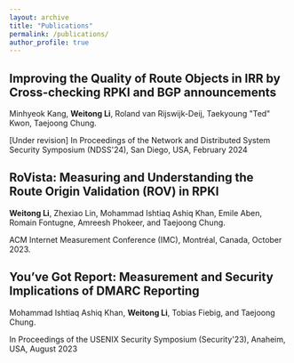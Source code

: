```yaml
---
layout: archive
title: "Publications"
permalink: /publications/
author_profile: true
---
```


## Improving the Quality of Route Objects in IRR by Cross-checking RPKI and BGP announcements
Minhyeok Kang, **Weitong Li**, Roland van Rijswijk-Deij, Taekyoung "Ted" Kwon, Taejoong Chung.

[Under revision] In Proceedings of the Network and Distributed System Security Symposium (NDSS'24), San Diego, USA, February 2024

## RoVista: Measuring and Understanding the Route Origin Validation (ROV) in RPKI
**Weitong Li**, Zhexiao Lin, Mohammad Ishtiaq Ashiq Khan, Emile Aben, Romain Fontugne, Amreesh Phokeer, and Taejoong Chung.

ACM Internet Measurement Conference (IMC), Montréal, Canada, October 2023.

## You’ve Got Report: Measurement and Security Implications of DMARC Reporting
Mohammad Ishtiaq Ashiq Khan, **Weitong Li**, Tobias Fiebig, and Taejoong Chung.

In Proceedings of the USENIX Security Symposium (Security'23), Anaheim, USA, August 2023